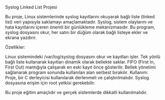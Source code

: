 Syslog Linked List Projesi

Bu proje, Linux sistemlerinde syslog kayıtlarını okuyarak bağlı liste (linked list) veri yapısıyla saklamayı amaçlamaktadır. Syslog, sistem olaylarını ve hata kayıtlarını içeren önemli bir günlükleme mekanizmasıdır. Bu program, syslog dosyasını okur, her satırı bir düğüm olarak bağlı listeye ekler ve ekrana yazdırır.

Özellikler:

Linux sistemindeki /var/log/syslog dosyasını okur ve kayıtları işler.
Tek yönlü bağlı liste kullanarak kayıtları dinamik olarak bellekte saklar.
FIFO (First In, First Out) mantığıyla çalışarak en eski kayıt önce gösterilir.
Bellek yönetimi sağlanarak program sonunda kullanılan alan serbest bırakılır.
Kullanım:
Proje, bir C derleyicisi kullanılarak derlenmeli ve çalıştırılmalıdır. Syslog dosyasına erişim için root yetkisi gerekebilir.

Bu proje eğitim amaçlıdır ve gerçek sistemlerde dikkatli kullanılmalıdır.
